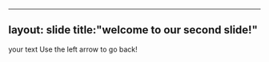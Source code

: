 ------------------------
layout: slide
title:"welcome to our second slide!"
------------------------
your text
Use the left arrow to go back!
